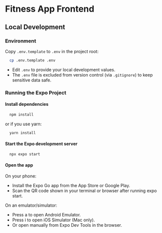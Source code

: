 # Fitness App Frontend

## Local Development
### Environment
Copy `.env.template` to `.env` in the project root:

```bash
  cp .env.template .env
```

* Edit `.env` to provide your local development values.
* The `.env` file is excluded from version control (via `.gitignore`) to keep sensitive data safe.

### Running the Expo Project
#### Install dependencies
```bash
  npm install
```
or if you use yarn:
```bash
  yarn install
```
#### Start the Expo development server
```bash
  npx expo start
```
#### Open the app
On your phone:
- Install the Expo Go app from the App Store or Google Play.
- Scan the QR code shown in your terminal or browser after running expo start.

On an emulator/simulator:
- Press a to open Android Emulator.
- Press i to open iOS Simulator (Mac only).
- Or open manually from Expo Dev Tools in the browser.